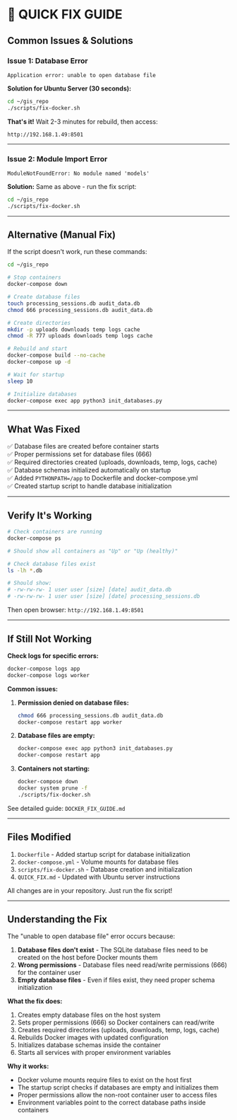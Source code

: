 # 🚀 QUICK FIX GUIDE

## Common Issues & Solutions

### Issue 1: Database Error
```
Application error: unable to open database file
```

**Solution for Ubuntu Server (30 seconds):**

```bash
cd ~/gis_repo
./scripts/fix-docker.sh
```

**That's it!** Wait 2-3 minutes for rebuild, then access:
```
http://192.168.1.49:8501
```

---

### Issue 2: Module Import Error
```
ModuleNotFoundError: No module named 'models'
```

**Solution:** Same as above - run the fix script:

```bash
cd ~/gis_repo
./scripts/fix-docker.sh
```

---

## Alternative (Manual Fix)

If the script doesn't work, run these commands:

```bash
cd ~/gis_repo

# Stop containers
docker-compose down

# Create database files
touch processing_sessions.db audit_data.db
chmod 666 processing_sessions.db audit_data.db

# Create directories
mkdir -p uploads downloads temp logs cache
chmod -R 777 uploads downloads temp logs cache

# Rebuild and start
docker-compose build --no-cache
docker-compose up -d

# Wait for startup
sleep 10

# Initialize databases
docker-compose exec app python3 init_databases.py
```

---

## What Was Fixed

✅ Database files are created before container starts  
✅ Proper permissions set for database files (666)  
✅ Required directories created (uploads, downloads, temp, logs, cache)  
✅ Database schemas initialized automatically on startup  
✅ Added `PYTHONPATH=/app` to Dockerfile and docker-compose.yml  
✅ Created startup script to handle database initialization  

---

## Verify It's Working

```bash
# Check containers are running
docker-compose ps

# Should show all containers as "Up" or "Up (healthy)"

# Check database files exist
ls -lh *.db

# Should show:
# -rw-rw-rw- 1 user user [size] [date] audit_data.db
# -rw-rw-rw- 1 user user [size] [date] processing_sessions.db
```

Then open browser: `http://192.168.1.49:8501`

---

## If Still Not Working

**Check logs for specific errors:**
```bash
docker-compose logs app
docker-compose logs worker
```

**Common issues:**

1. **Permission denied on database files:**
   ```bash
   chmod 666 processing_sessions.db audit_data.db
   docker-compose restart app worker
   ```

2. **Database files are empty:**
   ```bash
   docker-compose exec app python3 init_databases.py
   docker-compose restart app
   ```

3. **Containers not starting:**
   ```bash
   docker-compose down
   docker system prune -f
   ./scripts/fix-docker.sh
   ```

See detailed guide: `DOCKER_FIX_GUIDE.md`

---

## Files Modified

1. `Dockerfile` - Added startup script for database initialization
2. `docker-compose.yml` - Volume mounts for database files
3. `scripts/fix-docker.sh` - Database creation and initialization
4. `QUICK_FIX.md` - Updated with Ubuntu server instructions

All changes are in your repository. Just run the fix script!

---

## Understanding the Fix

The "unable to open database file" error occurs because:

1. **Database files don't exist** - The SQLite database files need to be created on the host before Docker mounts them
2. **Wrong permissions** - Database files need read/write permissions (666) for the container user
3. **Empty database files** - Even if files exist, they need proper schema initialization

**What the fix does:**

1. Creates empty database files on the host system
2. Sets proper permissions (666) so Docker containers can read/write
3. Creates required directories (uploads, downloads, temp, logs, cache)
4. Rebuilds Docker images with updated configuration
5. Initializes database schemas inside the container
6. Starts all services with proper environment variables

**Why it works:**

- Docker volume mounts require files to exist on the host first
- The startup script checks if databases are empty and initializes them
- Proper permissions allow the non-root container user to access files
- Environment variables point to the correct database paths inside containers
